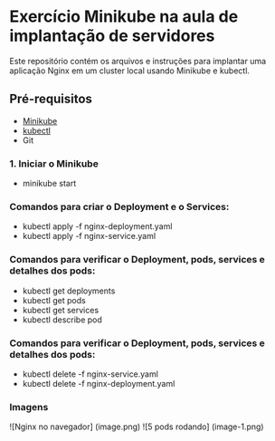 # Exercício Minikube na aula de implantação de servidores

Este repositório contém os arquivos e instruções para implantar uma aplicação Nginx em um cluster local usando Minikube e kubectl.

## Pré-requisitos

- [Minikube](https://minikube.sigs.k8s.io/docs/)
- [kubectl](https://kubernetes.io/docs/tasks/tools/)
- Git

### 1. Iniciar o Minikube
- minikube start

### Comandos para criar o Deployment e o Services:
- kubectl apply -f nginx-deployment.yaml
- kubectl apply -f nginx-service.yaml


### Comandos para verificar o Deployment, pods, services e detalhes dos pods:
- kubectl get deployments
- kubectl get pods
- kubectl get services
- kubectl describe pod <nome-do-pod>

### Comandos para verificar o Deployment, pods, services e detalhes dos pods:
- kubectl delete -f nginx-service.yaml
- kubectl delete -f nginx-deployment.yaml

### Imagens
![Nginx no navegador] (image.png)
![5 pods rodando] (image-1.png)
